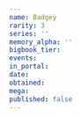 ```yaml
---
name: Badgey
rarity: 3
series: ''
memory_alpha: ''
bigbook_tier:
events:
in_portal:
date:
obtained:
mega:
published: false
---
```

